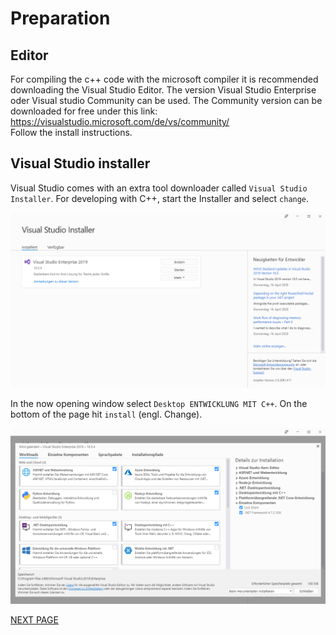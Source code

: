 # Preparation

## Editor
For compiling the c++ code with the microsoft compiler it is recommended downloading the Visual Studio Editor.
 The version Visual Studio Enterprise oder Visual studio Community can be used.
 The Community version can be downloaded for free under this link: https://visualstudio.microsoft.com/de/vs/community/  
 Follow the install instructions.

## Visual Studio installer
Visual Studio comes with an extra tool downloader called `Visual Studio Installer`.
For developing with C++, start the Installer and select ``change``. 

![](screenshots/vs_installer_overview.png)

In the now opening window select ``Desktop ENTWICKLUNG MIT C++``. On the bottom of the page hit ``install`` (engl. Change).

![](screenshots/vs_installer_add_components_german.png)


[NEXT PAGE](2_download_aml_engine.md)
